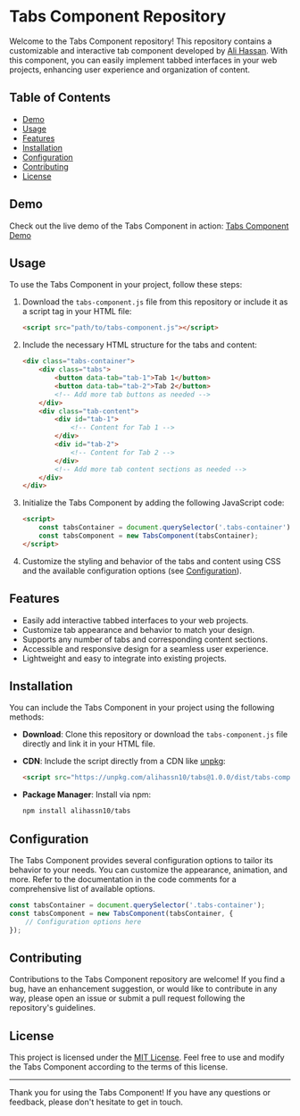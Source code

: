 # Tabs Component Repository

Welcome to the Tabs Component repository! This repository contains a customizable and interactive tab component developed by [Ali Hassan](https://github.com/alihassn10). With this component, you can easily implement tabbed interfaces in your web projects, enhancing user experience and organization of content.

## Table of Contents

- [Demo](#demo)
- [Usage](#usage)
- [Features](#features)
- [Installation](#installation)
- [Configuration](#configuration)
- [Contributing](#contributing)
- [License](#license)

## Demo

Check out the live demo of the Tabs Component in action: [Tabs Component Demo](https://temp-tabs-component.netlify.app/)

## Usage

To use the Tabs Component in your project, follow these steps:

1. Download the `tabs-component.js` file from this repository or include it as a script tag in your HTML file:

   ```html
   <script src="path/to/tabs-component.js"></script>
   ```

2. Include the necessary HTML structure for the tabs and content:

   ```html
   <div class="tabs-container">
       <div class="tabs">
           <button data-tab="tab-1">Tab 1</button>
           <button data-tab="tab-2">Tab 2</button>
           <!-- Add more tab buttons as needed -->
       </div>
       <div class="tab-content">
           <div id="tab-1">
               <!-- Content for Tab 1 -->
           </div>
           <div id="tab-2">
               <!-- Content for Tab 2 -->
           </div>
           <!-- Add more tab content sections as needed -->
       </div>
   </div>
   ```

3. Initialize the Tabs Component by adding the following JavaScript code:

   ```html
   <script>
       const tabsContainer = document.querySelector('.tabs-container');
       const tabsComponent = new TabsComponent(tabsContainer);
   </script>
   ```

4. Customize the styling and behavior of the tabs and content using CSS and the available configuration options (see [Configuration](#configuration)).

## Features

- Easily add interactive tabbed interfaces to your web projects.
- Customize tab appearance and behavior to match your design.
- Supports any number of tabs and corresponding content sections.
- Accessible and responsive design for a seamless user experience.
- Lightweight and easy to integrate into existing projects.

## Installation

You can include the Tabs Component in your project using the following methods:

- **Download**: Clone this repository or download the `tabs-component.js` file directly and link it in your HTML file.
- **CDN**: Include the script directly from a CDN like [unpkg](https://unpkg.com/):

  ```html
  <script src="https://unpkg.com/alihassn10/tabs@1.0.0/dist/tabs-component.js"></script>
  ```

- **Package Manager**: Install via npm:

  ```bash
  npm install alihassn10/tabs
  ```

## Configuration

The Tabs Component provides several configuration options to tailor its behavior to your needs. You can customize the appearance, animation, and more. Refer to the documentation in the code comments for a comprehensive list of available options.

```javascript
const tabsContainer = document.querySelector('.tabs-container');
const tabsComponent = new TabsComponent(tabsContainer, {
    // Configuration options here
});
```

## Contributing

Contributions to the Tabs Component repository are welcome! If you find a bug, have an enhancement suggestion, or would like to contribute in any way, please open an issue or submit a pull request following the repository's guidelines.

## License

This project is licensed under the [MIT License](LICENSE). Feel free to use and modify the Tabs Component according to the terms of this license.

---

Thank you for using the Tabs Component! If you have any questions or feedback, please don't hesitate to get in touch.
